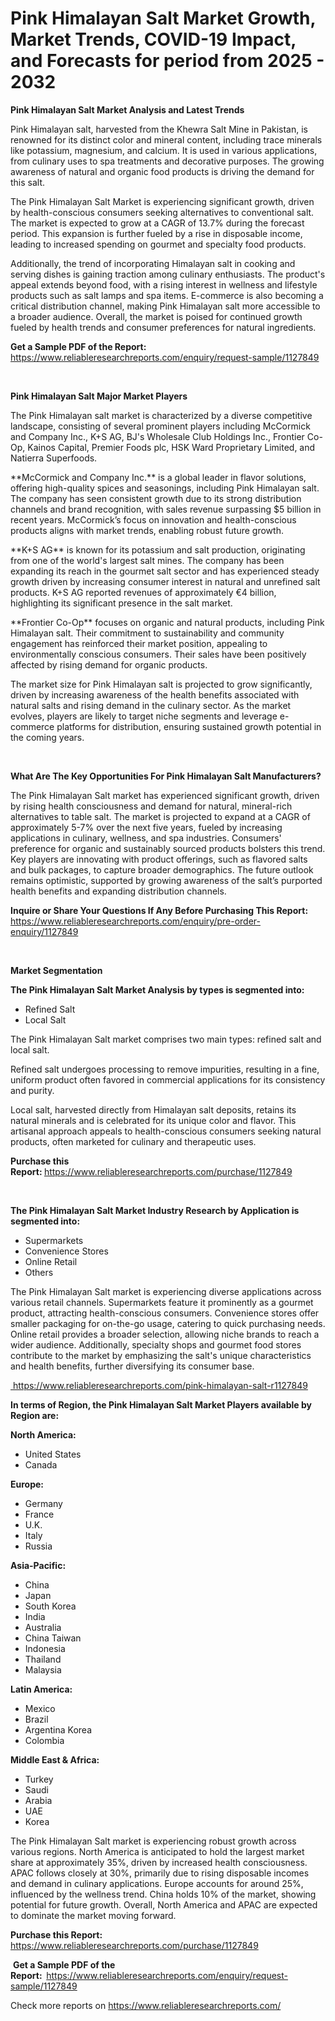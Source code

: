 <p><h1>Pink Himalayan Salt Market Growth, Market Trends, COVID-19 Impact, and Forecasts for period from 2025 - 2032</h1></p><p><strong>Pink Himalayan Salt Market Analysis and Latest Trends</strong></p>
<p><p>Pink Himalayan salt, harvested from the Khewra Salt Mine in Pakistan, is renowned for its distinct color and mineral content, including trace minerals like potassium, magnesium, and calcium. It is used in various applications, from culinary uses to spa treatments and decorative purposes. The growing awareness of natural and organic food products is driving the demand for this salt.</p><p>The Pink Himalayan Salt Market is experiencing significant growth, driven by health-conscious consumers seeking alternatives to conventional salt. The market is expected to grow at a CAGR of 13.7% during the forecast period. This expansion is further fueled by a rise in disposable income, leading to increased spending on gourmet and specialty food products. </p><p>Additionally, the trend of incorporating Himalayan salt in cooking and serving dishes is gaining traction among culinary enthusiasts. The product's appeal extends beyond food, with a rising interest in wellness and lifestyle products such as salt lamps and spa items. E-commerce is also becoming a critical distribution channel, making Pink Himalayan salt more accessible to a broader audience. Overall, the market is poised for continued growth fueled by health trends and consumer preferences for natural ingredients.</p></p>
<p><strong>Get a Sample PDF of the Report:&nbsp;</strong> <a href="https://www.reliableresearchreports.com/enquiry/request-sample/1127849?utm_campaign=2734&utm_medium=2&utm_source=Github&utm_content=ia&utm_term=06032025&utm_id=pink-himalayan-salt">https://www.reliableresearchreports.com/enquiry/request-sample/1127849</a></p>
<p>&nbsp;</p>
<p><strong>Pink Himalayan Salt Major Market Players</strong></p>
<p><p>The Pink Himalayan salt market is characterized by a diverse competitive landscape, consisting of several prominent players including McCormick and Company Inc., K+S AG, BJ's Wholesale Club Holdings Inc., Frontier Co-Op, Kainos Capital, Premier Foods plc, HSK Ward Proprietary Limited, and Natierra Superfoods.</p><p>**McCormick and Company Inc.** is a global leader in flavor solutions, offering high-quality spices and seasonings, including Pink Himalayan salt. The company has seen consistent growth due to its strong distribution channels and brand recognition, with sales revenue surpassing $5 billion in recent years. McCormick’s focus on innovation and health-conscious products aligns with market trends, enabling robust future growth.</p><p>**K+S AG** is known for its potassium and salt production, originating from one of the world's largest salt mines. The company has been expanding its reach in the gourmet salt sector and has experienced steady growth driven by increasing consumer interest in natural and unrefined salt products. K+S AG reported revenues of approximately €4 billion, highlighting its significant presence in the salt market.</p><p>**Frontier Co-Op** focuses on organic and natural products, including Pink Himalayan salt. Their commitment to sustainability and community engagement has reinforced their market position, appealing to environmentally conscious consumers. Their sales have been positively affected by rising demand for organic products.</p><p>The market size for Pink Himalayan salt is projected to grow significantly, driven by increasing awareness of the health benefits associated with natural salts and rising demand in the culinary sector. As the market evolves, players are likely to target niche segments and leverage e-commerce platforms for distribution, ensuring sustained growth potential in the coming years.</p></p>
<p>&nbsp;</p>
<p><strong>What Are The Key Opportunities For Pink Himalayan Salt Manufacturers?</strong></p>
<p><p>The Pink Himalayan Salt market has experienced significant growth, driven by rising health consciousness and demand for natural, mineral-rich alternatives to table salt. The market is projected to expand at a CAGR of approximately 5-7% over the next five years, fueled by increasing applications in culinary, wellness, and spa industries. Consumers' preference for organic and sustainably sourced products bolsters this trend. Key players are innovating with product offerings, such as flavored salts and bulk packages, to capture broader demographics. The future outlook remains optimistic, supported by growing awareness of the salt’s purported health benefits and expanding distribution channels.</p></p>
<p><strong>Inquire or Share Your Questions If Any Before Purchasing This Report:</strong> <a href="https://www.reliableresearchreports.com/enquiry/pre-order-enquiry/1127849?utm_campaign=2734&utm_medium=2&utm_source=Github&utm_content=ia&utm_term=06032025&utm_id=pink-himalayan-salt">https://www.reliableresearchreports.com/enquiry/pre-order-enquiry/1127849</a></p>
<p>&nbsp;</p>
<p><strong>Market Segmentation</strong></p>
<p><strong>The Pink Himalayan Salt Market Analysis by types is segmented into:</strong></p>
<p><ul><li>Refined Salt</li><li>Local Salt</li></ul></p>
<p><p>The Pink Himalayan Salt market comprises two main types: refined salt and local salt. </p><p>Refined salt undergoes processing to remove impurities, resulting in a fine, uniform product often favored in commercial applications for its consistency and purity. </p><p>Local salt, harvested directly from Himalayan salt deposits, retains its natural minerals and is celebrated for its unique color and flavor. This artisanal approach appeals to health-conscious consumers seeking natural products, often marketed for culinary and therapeutic uses.</p></p>
<p><strong>Purchase this Report:&nbsp;</strong><a href="https://www.reliableresearchreports.com/purchase/1127849?utm_campaign=2734&utm_medium=2&utm_source=Github&utm_content=ia&utm_term=06032025&utm_id=pink-himalayan-salt">https://www.reliableresearchreports.com/purchase/1127849</a></p>
<p>&nbsp;</p>
<p><strong>The Pink Himalayan Salt Market Industry Research by Application is segmented into:</strong></p>
<p><ul><li>Supermarkets</li><li>Convenience Stores</li><li>Online Retail</li><li>Others</li></ul></p>
<p><p>The Pink Himalayan Salt market is experiencing diverse applications across various retail channels. Supermarkets feature it prominently as a gourmet product, attracting health-conscious consumers. Convenience stores offer smaller packaging for on-the-go usage, catering to quick purchasing needs. Online retail provides a broader selection, allowing niche brands to reach a wider audience. Additionally, specialty shops and gourmet food stores contribute to the market by emphasizing the salt's unique characteristics and health benefits, further diversifying its consumer base.</p></p>
<p><a href="https://www.reliableresearchreports.com/pink-himalayan-salt-r1127849?utm_campaign=2734&utm_medium=2&utm_source=Github&utm_content=ia&utm_term=06032025&utm_id=pink-himalayan-salt">&nbsp;https://www.reliableresearchreports.com/pink-himalayan-salt-r1127849</a></p>
<p><strong>In terms of Region, the Pink Himalayan Salt Market Players available by Region are:</strong></p>
<p>
    <p> <strong> North America: </strong>
        <ul>
            <li>United States</li>
            <li>Canada</li>
        </ul>
        </p> 
    <p> <strong> Europe: </strong>
        <ul>
            <li>Germany</li>
            <li>France</li>
            <li>U.K.</li>
            <li>Italy</li>
            <li>Russia</li>
        </ul>
        </p> 
    <p> <strong> Asia-Pacific: </strong>
        <ul>
            <li>China</li>
            <li>Japan</li>
            <li>South Korea</li>
            <li>India</li>
            <li>Australia</li>
            <li>China Taiwan</li>
            <li>Indonesia</li>
            <li>Thailand</li>
            <li>Malaysia</li>
        </ul>
        </p> 
    <p> <strong> Latin America: </strong>
        <ul>
            <li>Mexico</li>
            <li>Brazil</li>
            <li>Argentina Korea</li>
            <li>Colombia</li>
        </ul>
        </p> 
    <p> <strong> Middle East & Africa: </strong>
        <ul>
            <li>Turkey</li>
            <li>Saudi</li>
            <li>Arabia</li>
            <li>UAE</li>
            <li>Korea</li>
        </ul>
    </p>
    </p>
<p><p>The Pink Himalayan Salt market is experiencing robust growth across various regions. North America is anticipated to hold the largest market share at approximately 35%, driven by increased health consciousness. APAC follows closely at 30%, primarily due to rising disposable incomes and demand in culinary applications. Europe accounts for around 25%, influenced by the wellness trend. China holds 10% of the market, showing potential for future growth. Overall, North America and APAC are expected to dominate the market moving forward.</p></p>
<p><strong>Purchase this Report: </strong><a href="https://www.reliableresearchreports.com/purchase/1127849?utm_campaign=2734&utm_medium=2&utm_source=Github&utm_content=ia&utm_term=06032025&utm_id=pink-himalayan-salt">https://www.reliableresearchreports.com/purchase/1127849</a></p>
<p>&nbsp;<strong>Get a Sample PDF of the Report:&nbsp;&nbsp;</strong><a href="https://www.reliableresearchreports.com/enquiry/request-sample/1127849?utm_campaign=2734&utm_medium=2&utm_source=Github&utm_content=ia&utm_term=06032025&utm_id=pink-himalayan-salt">https://www.reliableresearchreports.com/enquiry/request-sample/1127849</a></p>
<p><strong></strong></p>
<p>Check more reports on <a href="https://www.reliableresearchreports.com/?utm_campaign=2734&utm_medium=2&utm_source=Github&utm_content=ia&utm_term=06032025&utm_id=pink-himalayan-salt">https://www.reliableresearchreports.com/</a></p>